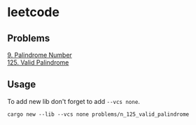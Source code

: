 # leetcode

## Problems
 
[9. Palindrome Number](problems/n_9_palindrome_number)\
[125. Valid Palindrome](problems/n_125_valid_palindrome)

## Usage

To add new lib don't forget to add `--vcs none`.

```shell
cargo new --lib --vcs none problems/n_125_valid_palindrome
```
